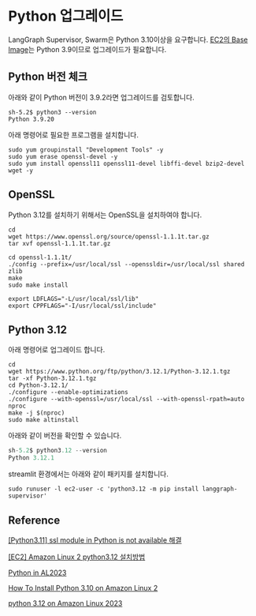 # Python 업그레이드

LangGraph Supervisor, Swarm은 Python 3.10이상을 요구합니다. [EC2의 Base Image](https://docs.aws.amazon.com/linux/al2023/ug/python.html)는 Python 3.9이므로 업그레이드가 필요합니다.

## Python 버전 체크

아래와 같이 Python 버전이 3.9.2라면 업그레이드를 검토합니다.

```text
sh-5.2$ python3 --version
Python 3.9.20
```

아래 명령어로 필요한 프로그램을 설치합니다. 

```text
sudo yum groupinstall "Development Tools" -y
sudo yum erase openssl-devel -y
sudo yum install openssl11 openssl11-devel libffi-devel bzip2-devel wget -y
```

## OpenSSL

Python 3.12를 설치하기 위해서는 OpenSSL을 설치하여야 합니다.

```text
cd 
wget https://www.openssl.org/source/openssl-1.1.1t.tar.gz
tar xvf openssl-1.1.1t.tar.gz

cd openssl-1.1.1t/
./config --prefix=/usr/local/ssl --openssldir=/usr/local/ssl shared zlib
make
sudo make install

export LDFLAGS="-L/usr/local/ssl/lib"
export CPPFLAGS="-I/usr/local/ssl/include"
```

## Python 3.12

아래 명령어로 업그레이드 합니다.

```text
cd
wget https://www.python.org/ftp/python/3.12.1/Python-3.12.1.tgz
tar -xf Python-3.12.1.tgz 
cd Python-3.12.1/
./configure --enable-optimizations
./configure --with-openssl=/usr/local/ssl --with-openssl-rpath=auto
nproc
make -j $(nproc)
sudo make altinstall
```

아래와 같이 버전을 확인할 수 있습니다.

```python
sh-5.2$ python3.12 --version
Python 3.12.1
```

<!--
이제 필요한 패키지를 설치합니다.

```text
python3.12 -m pip install langgraph-supervisor
```

아래와 같이 python3로 모두 업데이트 합니다.

```python
sudo rm /usr/bin/python3
sudo ln -s /usr/local/bin/python3.12 python3
```
-->

streamlit 환경에서는 아래와 같이 패키지를 설치합니다.

```text
sudo runuser -l ec2-user -c 'python3.12 -m pip install langgraph-supervisor'
```



## Reference

[[Python3.11] ssl module in Python is not available 해결](https://datamoney.tistory.com/378)

[[EC2] Amazon Linux 2 python3.12 설치방법](https://kodean.tistory.com/43)

[Python in AL2023](https://docs.aws.amazon.com/linux/al2023/ug/python.html)

[How To Install Python 3.10 on Amazon Linux 2](https://computingpost.medium.com/how-to-install-python-3-10-on-amazon-linux-2-43ddcd511784)

[python 3.12 on Amazon Linux 2023](https://repost.aws/questions/QULIsYrNNAQoiy59gkn8h1jg/python-3-12-on-amazon-linux-2023)


